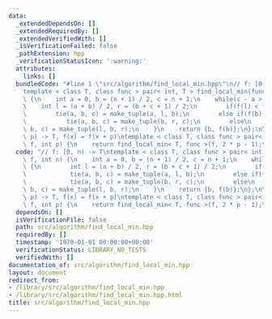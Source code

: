 ```yaml
---
data:
  _extendedDependsOn: []
  _extendedRequiredBy: []
  _extendedVerifiedWith: []
  _isVerificationFailed: false
  _pathExtension: hpp
  _verificationStatusIcon: ':warning:'
  attributes:
    links: []
  bundledCode: "#line 1 \"src/algorithm/find_local_min.hpp\"\n// f: [0, n) -> T\n\
    template < class T, class func > pair< int, T > find_local_min(func f, int n)\
    \ {\n    int a = 0, b = (n + 1) / 2, c = n + 1;\n    while(c - a > 2) {\n    \
    \    int l = (a + b) / 2, r = (b + c + 1) / 2;\n        if(f(l) < f(b))\n    \
    \        tie(a, b, c) = make_tuple(a, l, b);\n        else if(f(b) > f(r))\n \
    \           tie(a, b, c) = make_tuple(b, r, c);\n        else\n            tie(a,\
    \ b, c) = make_tuple(l, b, r);\n    }\n    return {b, f(b)};\n};\n\n// f: [0,\
    \ p) -> T, f(x) = f(x + p)\ntemplate < class T, class func > pair< int, T > find_min(func\
    \ f, int p) {\n    return find_local_min< T, func >(f, 2 * p - 1);\n}\n"
  code: "// f: [0, n) -> T\ntemplate < class T, class func > pair< int, T > find_local_min(func\
    \ f, int n) {\n    int a = 0, b = (n + 1) / 2, c = n + 1;\n    while(c - a > 2)\
    \ {\n        int l = (a + b) / 2, r = (b + c + 1) / 2;\n        if(f(l) < f(b))\n\
    \            tie(a, b, c) = make_tuple(a, l, b);\n        else if(f(b) > f(r))\n\
    \            tie(a, b, c) = make_tuple(b, r, c);\n        else\n            tie(a,\
    \ b, c) = make_tuple(l, b, r);\n    }\n    return {b, f(b)};\n};\n\n// f: [0,\
    \ p) -> T, f(x) = f(x + p)\ntemplate < class T, class func > pair< int, T > find_min(func\
    \ f, int p) {\n    return find_local_min< T, func >(f, 2 * p - 1);\n}\n"
  dependsOn: []
  isVerificationFile: false
  path: src/algorithm/find_local_min.hpp
  requiredBy: []
  timestamp: '1970-01-01 00:00:00+00:00'
  verificationStatus: LIBRARY_NO_TESTS
  verifiedWith: []
documentation_of: src/algorithm/find_local_min.hpp
layout: document
redirect_from:
- /library/src/algorithm/find_local_min.hpp
- /library/src/algorithm/find_local_min.hpp.html
title: src/algorithm/find_local_min.hpp
---
```

